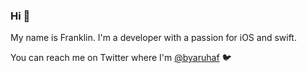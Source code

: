### Hi 👋

My name is Franklin. I'm a developer with a passion for iOS and swift.

<!-- 
I'm working on [Runestone](https://apps.apple.com/us/app/runestone-editor/id1548193893), [Scriptable](https://apps.apple.com/us/app/scriptable/id1405459188), [Jayson](https://apps.apple.com/us/app/jayson/id1447750768), and [Data Jar](https://apps.apple.com/us/app/data-jar/id1453273600). The core of Runestone is [available as a 📦 Swift Package](https://github.com/simonbs/Runestone).
 -->
You can reach me on Twitter where I'm [@byaruhaf](https://twitter.com/byaruhaf) 🐦
